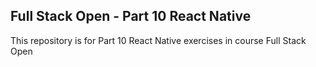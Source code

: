 ## Full Stack Open - Part 10 React Native

This repository is for Part 10 React Native exercises in course Full Stack Open